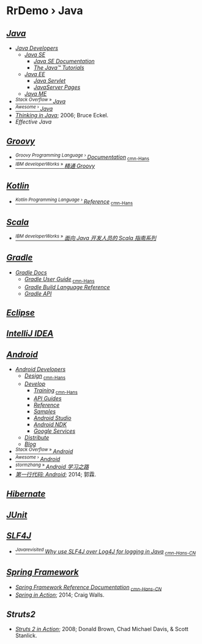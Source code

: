 # RrDemo › Java

## [*Java*](http://java.com/)
- [*Java Developers*](http://oracle.com/technetwork/java)
    - [*Java SE*](http://oracle.com/technetwork/java/javase)
        - [*Java SE Documentation*](http://docs.oracle.com/javase)
        - [*The Java™ Tutorials*](http://docs.oracle.com/javase/tutorial)
    - [*Java EE*](http://oracle.com/technetwork/java/javaee)
        - [*Java Servlet*](http://oracle.com/technetwork/java/javaee/servlet)
        - [*JavaServer Pages*](http://oracle.com/technetwork/java/javaee/jsp)
    - [*Java ME*](http://oracle.com/technetwork/java/javame)
- [<sup>*Stack Overflow* » </sup>*Java*](http://stackoverflow.com/tags/java)
- [<sup>*Awesome* › </sup>*Java*](http://github.com/akullpp/awesome-java)
- [*Thinking in Java*](http://mindviewinc.com/Books/TIJ4); 2006; Bruce Eckel.
- *Effective Java*

## [*Groovy*](http://groovy-lang.org/)
- [<sup>*Groovy Programming Language* › </sup>*Documentation*](http://groovy-lang.org/documentation.html)<sub> [cmn-Hans](http://groovy.zeroleaf.com/)</sub>
- [<sup>*IBM developerWorks* » </sup>*精通 Groovy*](http://ibm.com/developerworks/cn/education/java/j-groovy/j-groovy.html)

## [*Kotlin*](http://kotlinlang.org/)
- [<sup>*Kotlin Programming Language* › </sup>*Reference*](http://kotlinlang.org/docs/reference/)<sub> [cmn-Hans](http://kotlindoc.com/)</sub>

## [*Scala*](http://scala-lang.org/)
- [<sup>*IBM developerWorks* » </sup> *面向 Java 开发人员的 Scala 指南系列*](http://ibm.com/developerworks/cn/java/j-scala)

## [*Gradle*](http://gradle.org/)
- [*Gradle Docs*](http://docs.gradle.org/)
    - [*Gradle User Guide*](http://docs.gradle.org/current/userguide/)<sub> [cmn-Hans](http://waylau.gitbooks.io/gradle-2-user-guide/)</sub>
    - [*Gradle Build Language Reference*](http://docs.gradle.org/current/dsl/)
    - [*Gradle API*](http://docs.gradle.org/current/javadoc/)

## [*Eclipse*](http://eclipse.org/)

## [*IntelliJ IDEA*](http://jetbrains.com/idea/)

## [*Android*](http://android.com/)
- [*Android Developers*](http://developer.android.com/)
    - [*Design*](http://developer.android.com/design/)<sub> [cmn-Hans](http://apkbus.com/design/)</sub>
    - [*Develop*](http://developer.android.com/develop/)
        - [*Training*](http://developer.android.com/training/)<sub> [cmn-Hans](http://hukai.me/android-training-course-in-chinese/)</sub>
        - [*API Guides*](http://developer.android.com/guide/)
        - [*Reference*](https://developer.android.com/reference/)
        - [*Samples*](http://developer.android.com/samples/)
        - [*Android Studio*](http://developer.android.com/studio/)
        - [*Android NDK*](http://developer.android.com/ndk/)
        - [*Google Services*](http://developer.android.com/google/)
    - [*Distribute*](http://developer.android.com/distribute/)
    - [*Blog*](http://android-developers.blogspot.com/)
- [<sup>*Stack Overflow* » </sup>*Android*](http://stackoverflow.com/tags/android)
- [<sup>*Awesome* › </sup>*Android*](http://github.com/JStumpp/awesome-android)
- [<sup>*stormzhang* » </sup>*Android 学习之路*](http://stormzhang.com/android/2014/07/07/learn-android-from-rookie/)
- [*第一行代码: Android*](http://ptpress.com.cn/Book.aspx?id=38871); 2014; 郭霖.

## [*Hibernate*](http://hibernate.org/)

## [*JUnit*](http://junit.org/)

## [*SLF4J*](http://slf4j.org/)
- [<sup>*Javarevisited* </sup>*Why use SLF4J over Log4J for logging in Java*](http://javarevisited.blogspot.com/2013/08/why-use-sl4j-over-log4j-for-logging-in.html)<sub> [*cmn-Hans-CN*](http://importnew.com/7450.html "为什么要使用SLF4J而不是Log4J")</sub>

## [*Spring Framework*](http://projects.spring.io/spring-framework/)
- [*Spring Framework Reference Documentation*](http://docs.spring.io/spring/docs/current/spring-framework-reference/htmlsingle/)<sub> [*cmn-Hans-CN*](http://waylau.gitbooks.io/spring-framework-4-reference "Spring Framework 4.x Reference Documentation 中文翻译")</sub>
- [*Spring in Action*](http://manning.com/books/spring-in-action-fourth-edition); 2014; Craig Walls.

## *Struts2*
- [*Struts 2 in Action*](http://manning.com/books/struts-2-in-action); 2008; Donald Brown, Chad Michael Davis, & Scott Stanlick.
